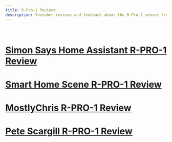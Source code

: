 ```yaml
---
title: R-Pro-1 Reviews
description: Youtuber reviews and feedback about the R-Pro-1 sensor from Apollo Automation.
---
```

&nbsp;

# <a href="https://www.youtube.com/watch?v=wBiFkJ_9iYM" target="_blank" rel="noreferrer nofollow noopener">Simon Says Home Assistant R-PRO-1 Review</a>

# [Smart Home Scene R-PRO-1 Review](https://smarthomescene.com/reviews/apollo-r-pro-1-review-dual-mmwave-presence-multisensor-with-poe-support/)

# [MostlyChris R-PRO-1 Review](https://www.youtube.com/watch?v=wVgNE8UtsAM)

# <a href="https://tech.scargill.net/apollo-r-pro-1-mmwave-multisensor/" target="_blank" rel="noreferrer nofollow noopener">Pete Scargill R-PRO-1 Review</a>